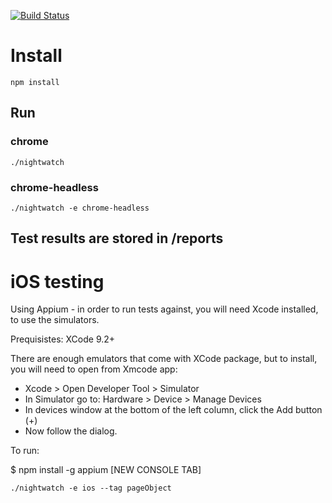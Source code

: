 [![Build Status](https://travis-ci.org/jaffamonkey/pure-nightwatchjs4.svg?branch=master)](https://travis-ci.org/jaffamonkey/pure-nightwatch)

# Install 
```
npm install
```
## Run

### chrome
```
./nightwatch
```

### chrome-headless
```
./nightwatch -e chrome-headless
```

## Test results are stored in /reports

# iOS testing

Using Appium - in order to run tests against, you will need Xcode installed, to use the simulators.

Prequisistes:
XCode 9.2+

There are enough emulators that come with XCode package, but to install, you will need to open from Xmcode app:

* Xcode > Open Developer Tool > Simulator
* In Simulator go to: Hardware > Device > Manage Devices
* In devices window at the bottom of the left column, click the Add button (+)
* Now follow the dialog.

To run:

$ npm install -g appium
[NEW CONSOLE TAB]

```
./nightwatch -e ios --tag pageObject
```
